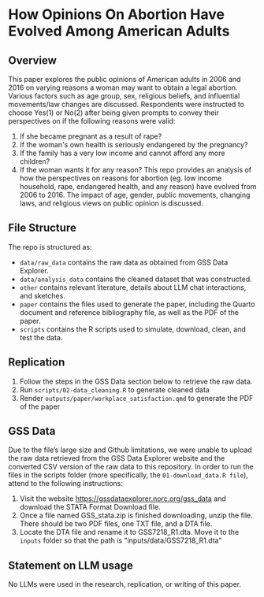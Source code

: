 # How Opinions On Abortion Have Evolved Among American Adults

## Overview
This paper explores the public opinions of American adults in 2006 and 2016 on varying reasons a woman may want to obtain a legal abortion. Various factors such as age group, sex, religious beliefs, and influential movements/law changes are discussed. Respondents were instructed to choose Yes(1) or No(2) after being given prompts to convey their perspectives on if the following reasons were valid:
1. If she became pregnant as a result of rape?
2. If the woman's own health is seriously endangered by the pregnancy?
3. If the family has a very low income and cannot afford any more children?
4. If the woman wants it for any reason?
This repo provides an analysis of how the perspectives on reasons for abortion (eg. low income household, rape, endangered health, and any reason) have evolved from 2006 to 2016. The impact of age, gender, public movements, changing laws, and religious views on public opinion is discussed.

## File Structure

The repo is structured as:

-   `data/raw_data` contains the raw data as obtained from GSS Data Explorer.
-   `data/analysis_data` contains the cleaned dataset that was constructed.
-   `other` contains relevant literature, details about LLM chat interactions, and sketches.
-   `paper` contains the files used to generate the paper, including the Quarto document and reference bibliography file, as well as the PDF of the paper. 
-   `scripts` contains the R scripts used to simulate, download, clean, and test the data.

## Replication 
1. Follow the steps in the GSS Data section below to retrieve the raw data.
2. Run `scripts/02-data_cleaning.R` to generate cleaned data
3. Render `outputs/paper/workplace_satisfaction.qmd` to generate the PDF of the paper

## GSS Data
Due to the file’s large size and Github limitations, we were unable to upload the raw data retrieved from the GSS Data Explorer website and the converted CSV version of the raw data to this repository. In order to run the files in the scripts folder (more specifically, the `01-download_data.R file`), attend to the following instructions:
1. Visit the website https://gssdataexplorer.norc.org/gss_data and download the STATA Format Download file.
2. Once a file named GSS_stata.zip is finished downloading, unzip the file. There should be two PDF files, one TXT file, and a DTA file.
3. Locate the DTA file and rename it to GSS7218_R1.dta. Move it to the `inputs` folder so that the path is "inputs/data/GSS7218_R1.dta"

## Statement on LLM usage

No LLMs were used in the research, replication, or writing of this paper.
